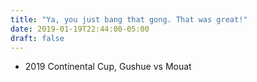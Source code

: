 ```yaml
---
title: "Ya, you just bang that gong. That was great!"
date: 2019-01-19T22:44:00-05:00
draft: false
---
```

- 2019 Continental Cup, Gushue vs Mouat
